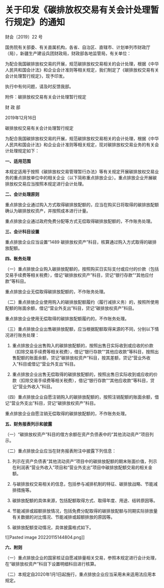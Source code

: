            

# 关于印发《碳排放权交易有关会计处理暂行规定》的通知

财会〔2019〕22 号

国务院有关部委、有关直属机构，各省、自治区、直辖市、计划单列市财政厅（局），新疆生产建设兵团财政局，财政部各地监管局，有关单位：

 为配合我国碳排放权交易的开展，规范碳排放权交易相关的会计处理，根据《中华人民共和国会计法》和企业会计准则等相关规定，我们制定了《碳排放权交易有关会计处理暂行规定》，现予印发。

 执行中有何问题，请及时反馈我部。

 附件：碳排放权交易有关会计处理暂行规定

 财 政 部

 2019年12月16日

碳排放权交易有关会计处理暂行规定

为配合我国碳排放权交易的开展，规范碳排放权交易相关的会计处理，根据《中华人民共和国会计法》和企业会计准则等相关规定，现对碳排放权交易业务的有关会计处理规定如下：

**一、适用范围**

本规定适用于按照《碳排放权交易管理暂行办法》等有关规定开展碳排放权交易业务的重点排放单位中的相关企业（以下简称重点排放企业）。重点排放企业开展碳排放权交易应当按照本规定进行会计处理。

**二、会计处理原则**

重点排放企业通过购入方式取得碳排放配额的，应当在购买日将取得的碳排放配额确认为碳排放权资产，并按照成本进行计量。

重点排放企业通过政府免费分配等方式无偿取得碳排放配额的，不作账务处理。

**三、会计科目设置**

重点排放企业应当设置“1489 碳排放权资产”科目，核算通过购入方式取得的碳排放配额。

**四、账务处理**

（一）重点排放企业购入碳排放配额的，按照购买日实际支付或应付的价款（包括交易手续费等相关税费），借记“碳排放权资产”科目，贷记“银行存款”“其他应付款”等科目。

重点排放企业无偿取得碳排放配额的，不作账务处理。

（二）重点排放企业使用购入的碳排放配额履约（履行减排义务）的，按照所使用配额的账面余额，借记“营业外支出”科目，贷记“碳排放权资产”科目。

重点排放企业使用无偿取得的碳排放配额履约的，不作账务处理。

（三）重点排放企业出售碳排放配额，应当根据配额取得来源的不同，分别以下情况进行账务处理：

1. 重点排放企业出售购入的碳排放配额的，按照出售日实际收到或应收的价款（扣除交易手续费等相关税费），借记“银行存款”“其他应收款”等科目，按照出售配额的账面余额，贷记“碳排放权资产”科目，按其差额，贷记“营业外收入”科目或借记“营业外支出”科目。

2. 重点排放企业出售无偿取得的碳排放配额的，按照出售日实际收到或应收的价款（扣除交易手续费等相关税费），借记“银行存款”“其他应收款”等科目，贷记“营业外收入”科目。

（四）重点排放企业自愿注销购入的碳排放配额的，按照注销配额的账面余额，借记“营业外支出”科目，贷记“碳排放权资产”科目。

重点排放企业自愿注销无偿取得的碳排放配额的，不作账务处理。

**五、财务报表列示和披露**

（一）“碳排放权资产”科目的借方余额在资产负债表中的“其他流动资产”项目列示。

（二）重点排放企业应当在财务报表附注中披露下列信息：

1. 列示在资产负债表“其他流动资产”项目中的碳排放配额的期末账面价值，列示在利润表“营业外收入”项目和“营业外支出”项目中碳排放配额交易的相关金额。

2. 与碳排放权交易相关的信息，包括参与减排机制的特征、碳排放战略、节能减排措施等。

3. 碳排放配额的具体来源，包括配额取得方式、取得年度、用途、结转原因等。

4. 节能减排或超额排放情况，包括免费分配取得的碳排放配额与同期实际排放量有关数据的对比情况、节能减排或超额排放的原因等。

5. 碳排放配额变动情况，具体披露格式如下。

![[Pasted image 20220115144804.png]]

**六、附则**

（一）重点排放企业的国家核证自愿减排量相关交易，参照本规定进行会计处理，在“碳排放权资产”科目下设置明细科目进行核算。

（二）本规定自2020年1月1日起施行，重点排放企业应当采用未来适用法应用本规定。